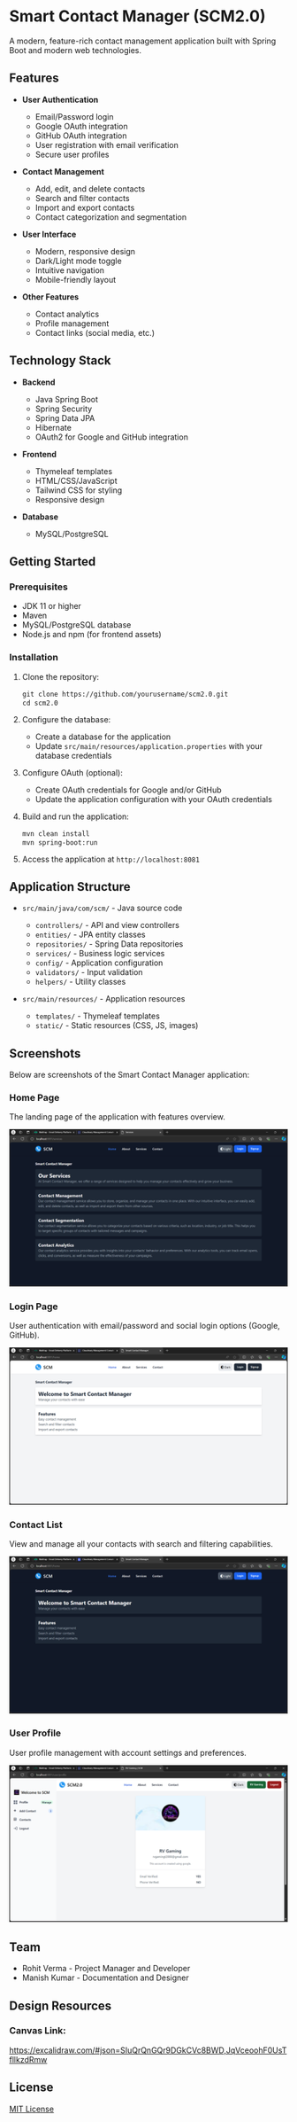 # Smart Contact Manager (SCM2.0)

A modern, feature-rich contact management application built with Spring Boot and modern web technologies.

## Features

- **User Authentication**
  - Email/Password login
  - Google OAuth integration
  - GitHub OAuth integration
  - User registration with email verification
  - Secure user profiles

- **Contact Management**
  - Add, edit, and delete contacts
  - Search and filter contacts
  - Import and export contacts
  - Contact categorization and segmentation

- **User Interface**
  - Modern, responsive design
  - Dark/Light mode toggle
  - Intuitive navigation
  - Mobile-friendly layout

- **Other Features**
  - Contact analytics
  - Profile management
  - Contact links (social media, etc.)

## Technology Stack

- **Backend**
  - Java Spring Boot
  - Spring Security
  - Spring Data JPA
  - Hibernate
  - OAuth2 for Google and GitHub integration

- **Frontend**
  - Thymeleaf templates
  - HTML/CSS/JavaScript
  - Tailwind CSS for styling
  - Responsive design

- **Database**
  - MySQL/PostgreSQL

## Getting Started

### Prerequisites

- JDK 11 or higher
- Maven
- MySQL/PostgreSQL database
- Node.js and npm (for frontend assets)

### Installation

1. Clone the repository:
   ```
   git clone https://github.com/yourusername/scm2.0.git
   cd scm2.0
   ```

2. Configure the database:
   - Create a database for the application
   - Update `src/main/resources/application.properties` with your database credentials

3. Configure OAuth (optional):
   - Create OAuth credentials for Google and/or GitHub
   - Update the application configuration with your OAuth credentials

4. Build and run the application:
   ```
   mvn clean install
   mvn spring-boot:run
   ```

5. Access the application at `http://localhost:8081`

## Application Structure

- `src/main/java/com/scm/` - Java source code
  - `controllers/` - API and view controllers
  - `entities/` - JPA entity classes
  - `repositories/` - Spring Data repositories
  - `services/` - Business logic services
  - `config/` - Application configuration
  - `validators/` - Input validation
  - `helpers/` - Utility classes

- `src/main/resources/` - Application resources
  - `templates/` - Thymeleaf templates
  - `static/` - Static resources (CSS, JS, images)

## Screenshots

Below are screenshots of the Smart Contact Manager application:

### Home Page
The landing page of the application with features overview.

![Home Page](docs/screenshots/home-page.png)

### Login Page
User authentication with email/password and social login options (Google, GitHub).

![Login Page](docs/screenshots/login-page.png)

### Contact List
View and manage all your contacts with search and filtering capabilities.

![Contact List](docs/screenshots/contact-list.png)

### User Profile
User profile management with account settings and preferences.

![User Profile](docs/screenshots/user-profile.png)

## Team

- Rohit Verma - Project Manager and Developer
- Manish Kumar - Documentation and Designer

## Design Resources

### Canvas Link:
https://excalidraw.com/#json=SIuQrQnGQr9DGkCVc8BWD,JqVceoohF0UsTfllkzdRmw

## License

[MIT License](LICENSE)
